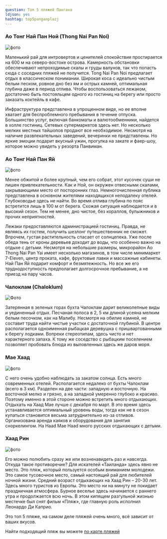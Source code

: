 ```yaml
---
question: Топ 5 пляжей Пангана
ldjson: yes
hashtag: top5panganplazj
---
```


### Ао Тонг Най Пан Ной (Thong Nai Pan Noi)

![фото](https://panganfaq.ru/assets/ThongNaiPanNoi.jpg)

Маленький рай для интровертов и ценителей спокойствия простирается на 600 м на северо-востоке острова. Камерность обстановки обеспечивают непроходимые скалы и груды валунов, так что попасть сюда с соседних пляжей не получится. Tong Nai Pan Noi предлагает отдых в классическом понимании. Широкая коса с идеально чистым белым песком, ровное дно без ям и острых камней, оптимальная глубина даже в период отлива. Чтобы воспользоваться лежаком, достаточно быть постояльцем одного из гостиниц на берегу или просто заказать коктейль в кафе.

Инфраструктура представлена в упрощенном виде, но ее вполне хватает для беспроблемного пребывания в течение отпуска. Большинство услуг, включая банкоматы и валютообменники, найдется в холле гостиниц. Сетевых супермаркетов здесь нет. Но несколько мелких местных тайшопов продают все необходимое. Несмотря на наличие развлекательных заведений, вечеринки не представлены. Но яркие эмоции подарит вкусный ужин, прогулка на закате и фаер-шоу, которое можно увидеть у резорта Панвиман.


### Ао Тонг Най Пан Яй

![фото](https://panganfaq.ru/assets/1AoTongNai.jpg)

Менее обжитой и более крупный, чем его собрат, этот кусочек суши не лишен привлекательности. Как и Ной, он окружен отвесными скалами, закрывающими место от посторонних глаз. Немногочисленная публика представлена в основном жителями находящихся неподалеку отелей. Глубоководье здесь не найти. Во время отлива глубина по пояс встретится лишь в 100 м от берега. Схожая ситуация наблюдается и в высокий сезон. Тем не менее, дно чистое, без кораллов, булыжников и прочих неприятностей.

Лежаки предоставляются администрацией гостиниц. Правда, не являясь их гостем, получить шезлонг путешественник не сможет. Впрочем, густая растительность спасает от солнцепека. Уже после обеда тень от кроны деревьев доходит до воды, что особенно важно на отдыхе с детьми. Несмотря на небольшие размеры, микрорайон Ao Thong Nai Pan Yai имеет несколько магазинов, в том числе минимаркет 7-Eleven, центр проката, кафе, фруктовые лавки и массажные кабинеты. Най Пан Яй подарит комфорт и безмятежность. Но все же его труднодоступность предполагает долгосрочное пребывание, а не приезд на пару часов.

### Чалоклам (Chaloklum)

![Фото](https://panganfaq.ru/assets/Chaloklum.jpg)

Затерянная в зеленых горах бухта Чалоклам дарит великолепные виды и уединенный отдых. Песчаная полоса в 2, 5 км длиной усеяна мелким белым песочком, как на Малибу. Несмотря на обилие камней, не составит труда найти чистые участки с достаточной глубиной. В центре располагается одноименная рыбацкая деревушка с пришвартованными к берегу лодками. Вопреки стереотипам, здесь чисто и нет характерного запаха. К тому же соседство с рыбацким поселением позволяет пробовать блюда из выловленных здесь же даров моря.

### Мае Хаад

![фото](https://panganfaq.ru/assets/НaadMaeHaad.jpg)

С него очень удобно наблюдать за закатом солнца. Есть много современных отелей. Располагается недалеко от бухты Чалоклам (всего в 3 км). Разделен на две части: западную и восточную. На восточной мелко и грязно, а на западной умеренно глубоко и красиво. Поэтому именно в этой стороне можно встретить много отдыхающих. Отдыхать на Хаад Мае лучше с декабря по март. В это время здесь устанавливается оптимальный уровень воды, тогда как не в сезон купаться становится весьма затруднительно из-за отливов. Организована аренда каяков и оборудования для занятия сноркелингом. На Haad Mae Haad много русских отдыхающих с детьми.

### Хаад Рин

![фото](https://panganfaq.ru/assets/HaadRin1.jpg)

Его можно полюбить сразу же или возненавидеть раз и навсегда. Откуда такое противоречие? Для искателей «Таиланда» здесь явно не место. Это пляж, который пользуется особым вниманием молодежи. Это самое тусовочное место, самый настоящий рай для любителей ночной жизни. Средний возраст отдыхающих на Хаад Рин – 20-30 лет. Здесь много туристов из Европы. Это место ни на минуту не покидает праздничная атмосфера. Бурное веселье здесь начинается с раннего утра и продолжается всю ночь. В этом кипящем разгульной жизнью местечке был снят фильм «Пляж», где главную роль исполнил Леонардо Ди Каприо.

Это топ 5 пляже, на самом деле пляжей очень много, всё зависит от ваших вкусов.

Найти подходящий пляж вы можете [по карте пляжей](#kartaplazjey)
